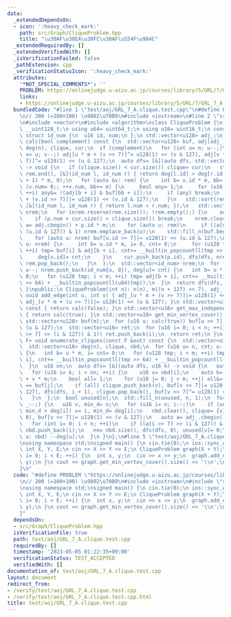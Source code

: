```yaml
---
data:
  _extendedDependsOn:
  - icon: ':heavy_check_mark:'
    path: src/Graph/CliqueProblem.hpp
    title: "\u30AF\u30EA\u30FC\u30AF\u554F\u984C"
  _extendedRequiredBy: []
  _extendedVerifiedWith: []
  _isVerificationFailed: false
  _pathExtension: cpp
  _verificationStatusIcon: ':heavy_check_mark:'
  attributes:
    '*NOT_SPECIAL_COMMENTS*': ''
    PROBLEM: https://onlinejudge.u-aizu.ac.jp/courses/library/5/GRL/7/GRL_7_A
    links:
    - https://onlinejudge.u-aizu.ac.jp/courses/library/5/GRL/7/GRL_7_A
  bundledCode: "#line 1 \"test/aoj/GRL_7_A.clique.test.cpp\"\n#define PROBLEM \"https://onlinejudge.u-aizu.ac.jp/courses/library/5/GRL/7/GRL_7_A\"\
    \n// 200 (=100+100) \u9802\u70B9\n#include <iostream>\n#line 2 \"src/Graph/CliqueProblem.hpp\"\
    \n#include <vector>\n#include <algorithm>\nclass CliqueProblem {\n using u128=\
    \ __uint128_t;\n using u64= uint64_t;\n using u16= uint16_t;\n const u16 n, m;\n\
    \ struct id_num {\n  u16 id, num;\n };\n std::vector<u128> adj_;\n std::vector<u16>\
    \ calc(bool complement) const {\n  std::vector<u128> buf, adj(adj_);\n  std::vector<u16>\
    \ deg(n), clique, cur;\n  if (complement)\n   for (int u= n; u--;)\n    for (int\
    \ v= u; v--;) adj[u * m + (v >> 7)]^= u128(1) << (v & 127), adj[v * m + (u >>\
    \ 7)]^= u128(1) << (u & 127);\n  auto dfs= [&](auto dfs, std::vector<id_num> &rem)\
    \ -> void {\n   if (clique.size() < cur.size()) clique= cur;\n   std::sort(rem.begin(),\
    \ rem.end(), [&](id_num l, id_num r) { return deg[l.id] > deg[r.id]; }), buf.assign((n\
    \ + 1) * m, 0);\n   for (auto &v: rem) {\n    int b= v.id * m, bb= 0;\n    for\
    \ (v.num= 0;; ++v.num, bb+= m) {\n     bool any= 1;\n     for (u16 i= 0; i < m;\
    \ ++i) any&= !(adj[b + i] & buf[bb + i]);\n     if (any) break;\n    }\n    buf[bb\
    \ + (v.id >> 7)]|= u128(1) << (v.id & 127);\n   }\n   std::sort(rem.begin(), rem.end(),\
    \ [&](id_num l, id_num r) { return l.num < r.num; });\n   std::vector<id_num>\
    \ nrem;\n   for (nrem.reserve(rem.size()); !rem.empty();) {\n    auto p= rem.back();\n\
    \    if (p.num + cur.size() < clique.size()) break;\n    nrem.clear();\n    auto\
    \ a= adj.cbegin() + p.id * m;\n    for (auto u: rem)\n     if ((a[u.id >> 7] >>\
    \ (u.id & 127)) & 1) nrem.emplace_back(u);\n    std::fill_n(buf.begin(), m, 0);\n\
    \    for (auto u: nrem) buf[u.id >> 7]|= u128(1) << (u.id & 127);\n    for (auto\
    \ u: nrem) {\n     int b= u.id * m, i= 0, cnt= 0;\n     for (u128 tmp; i < m;\
    \ ++i) tmp= buf[i] & adj[b + i], cnt+= __builtin_popcountll(tmp >> 64) + __builtin_popcountll(u64(tmp));\n\
    \     deg[u.id]= cnt;\n    }\n    cur.push_back(p.id), dfs(dfs, nrem), cur.pop_back(),\
    \ rem.pop_back();\n   }\n  };\n  std::vector<id_num> nrem;\n  for (u16 u= n, cnt;\
    \ u--; nrem.push_back(id_num{u, 0}), deg[u]= cnt) {\n   int b= u * m, i= cnt=\
    \ 0;\n   for (u128 tmp; i < m; ++i) tmp= adj[b + i], cnt+= __builtin_popcountll(tmp\
    \ >> 64) + __builtin_popcountll(u64(tmp));\n  }\n  return dfs(dfs, nrem), clique;\n\
    \ }\npublic:\n CliqueProblem(int n): n(n), m((n + 127) >> 7), adj_(n * m) {}\n\
    \ void add_edge(int u, int v) { adj_[u * m + (v >> 7)]|= u128(1) << (v & 127),\
    \ adj_[v * m + (u >> 7)]|= u128(1) << (u & 127); }\n std::vector<u16> get_max_clique()\
    \ const { return calc(false); }\n std::vector<u16> get_max_independent_set() const\
    \ { return calc(true); }\n std::vector<u16> get_min_vertex_cover() const {\n \
    \ std::vector<u128> buf(m);\n  for (u16 u: calc(true)) buf[u >> 7]|= u128(1) <<\
    \ (u & 127);\n  std::vector<u16> ret;\n  for (u16 i= 0; i < n; ++i)\n   if (!((buf[i\
    \ >> 7] >> (i & 127)) & 1)) ret.push_back(i);\n  return ret;\n }\n template <class\
    \ F> void enumerate_cliques(const F &out) const {\n  std::vector<u128> buf;\n\
    \  std::vector<u16> deg(n), clique, nbd;\n  for (u16 u= n, cnt; u--; deg[u]= cnt)\
    \ {\n   int b= u * m, i= cnt= 0;\n   for (u128 tmp; i < m; ++i) tmp= adj_[b +\
    \ i], cnt+= __builtin_popcountll(tmp >> 64) + __builtin_popcountll(u64(tmp));\n\
    \  }\n  u16 nn;\n  auto dfs= [&](auto dfs, u16 k) -> void {\n   out(clique);\n\
    \   for (u16 i= k; i < nn; ++i) {\n    u16 v= nbd[i];\n    auto b= adj_.cbegin()\
    \ + v * m;\n    bool all= 1;\n    for (u16 j= 0; j < m; ++j) all&= (b[j] & buf[j])\
    \ == buf[j];\n    if (all) clique.push_back(v), buf[v >> 7]|= u128(1) << (v &\
    \ 127), dfs(dfs, i + 1), clique.pop_back(), buf[v >> 7]^= u128(1) << (v & 127);\n\
    \   }\n  };\n  bool unused[n];\n  std::fill_n(unused, n, 1);\n  for (u16 _= n;\
    \ _--;) {\n   u16 v, min_d= n;\n   for (u16 i= n; i--;)\n    if (unused[i] &&\
    \ min_d > deg[i]) v= i, min_d= deg[i];\n   nbd.clear(), clique= {v}, buf.assign(m,\
    \ 0), buf[v >> 7]|= u128(1) << (v & 127);\n   auto a= adj_.cbegin() + v * m;\n\
    \   for (int i= 0; i < n; ++i)\n    if ((a[i >> 7] >> (i & 127)) & unused[i])\
    \ nbd.push_back(i);\n   nn= nbd.size(), dfs(dfs, 0), unused[v]= 0;\n   for (auto\
    \ u: nbd) --deg[u];\n  }\n }\n};\n#line 5 \"test/aoj/GRL_7_A.clique.test.cpp\"\
    \nusing namespace std;\nsigned main() {\n cin.tie(0);\n ios::sync_with_stdio(0);\n\
    \ int X, Y, E;\n cin >> X >> Y >> E;\n CliqueProblem graph(X + Y);\n for (int\
    \ i= 0; i < E; ++i) {\n  int x, y;\n  cin >> x >> y;\n  graph.add_edge(x, X +\
    \ y);\n }\n cout << graph.get_min_vertex_cover().size() << '\\n';\n return 0;\n\
    }\n"
  code: "#define PROBLEM \"https://onlinejudge.u-aizu.ac.jp/courses/library/5/GRL/7/GRL_7_A\"\
    \n// 200 (=100+100) \u9802\u70B9\n#include <iostream>\n#include \"src/Graph/CliqueProblem.hpp\"\
    \nusing namespace std;\nsigned main() {\n cin.tie(0);\n ios::sync_with_stdio(0);\n\
    \ int X, Y, E;\n cin >> X >> Y >> E;\n CliqueProblem graph(X + Y);\n for (int\
    \ i= 0; i < E; ++i) {\n  int x, y;\n  cin >> x >> y;\n  graph.add_edge(x, X +\
    \ y);\n }\n cout << graph.get_min_vertex_cover().size() << '\\n';\n return 0;\n\
    }"
  dependsOn:
  - src/Graph/CliqueProblem.hpp
  isVerificationFile: true
  path: test/aoj/GRL_7_A.clique.test.cpp
  requiredBy: []
  timestamp: '2023-05-05 01:22:35+09:00'
  verificationStatus: TEST_ACCEPTED
  verifiedWith: []
documentation_of: test/aoj/GRL_7_A.clique.test.cpp
layout: document
redirect_from:
- /verify/test/aoj/GRL_7_A.clique.test.cpp
- /verify/test/aoj/GRL_7_A.clique.test.cpp.html
title: test/aoj/GRL_7_A.clique.test.cpp
---
```

